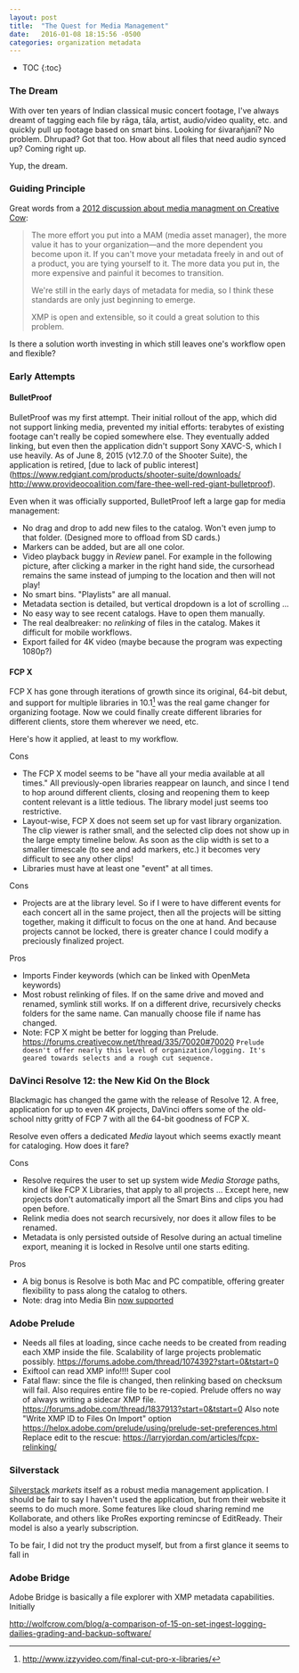 ```yaml
---
layout: post
title:  "The Quest for Media Management"
date:   2016-01-08 18:15:56 -0500
categories: organization metadata
---
```

* TOC
{:toc}

### The Dream

With over ten years of Indian classical music concert footage, I've always dreamt of tagging each file by rāga, tāla, artist, audio/video quality, etc. and quickly pull up footage based on smart bins. Looking for śivarañjanī? No problem. Dhrupad? Got that too. How about all files that need audio synced up? Coming right up.

Yup, the dream.

### Guiding Principle

Great words from a [2012 discussion about media managment on Creative Cow](https://forums.creativecow.net/thread/335/26646):

> The more effort you put into a MAM (media asset manager), the more value it has to your organization—and the more dependent you become upon it. If you can't move your metadata freely in and out of a product, you are tying yourself to it. The more data you put in, the more expensive and painful it becomes to transition.
> 
> We're still in the early days of metadata for media, so I think these standards are only just beginning to emerge.
>
> XMP is open and extensible, so it could a great solution to this problem.

Is there a solution worth investing in which still leaves one's workflow open and flexible?

### Early Attempts

#### BulletProof

BulletProof was my first attempt. Their initial rollout of the app, which did not support linking media, prevented my initial efforts: terabytes of existing footage can't really be copied somewhere else. They eventually added linking, but even then the application didn't support Sony XAVC-S, which I use heavily. As of June 8, 2015 (v12.7.0 of the Shooter Suite), the application is retired, [due to lack of public interest](https://www.redgiant.com/products/shooter-suite/downloads/ http://www.provideocoalition.com/fare-thee-well-red-giant-bulletproof). 

Even when it was officially supported, BulletProof left a large gap for media management:

* No drag and drop to add new files to the catalog. Won't even jump to that folder. (Designed more to offload from SD cards.)
* Markers can be added, but are all one color.
* Video playback buggy in _Review_ panel. For example in the following picture, after clicking a marker in the right hand side, the cursorhead remains the same instead of jumping to the location and then will not play!
* No smart bins. "Playlists" are all manual. 
* Metadata section is detailed, but vertical dropdown is a lot of scrolling ...
* No easy way to see recent catalogs. Have to open them manually.
* The real dealbreaker: no *relinking* of files in the catalog. Makes it difficult for mobile workflows.
* Export failed for 4K video (maybe because the program was expecting 1080p?)

#### FCP X

FCP X has gone through iterations of growth since its original, 64-bit debut, and support for multiple libraries in 10.1[^1] was the real game changer for organizing footage. Now we could finally create different libraries for different clients, store them wherever we need, etc.

Here's how it applied, at least to my workflow.

Cons
	
* The FCP X model seems to be "have all your media available at all times." All previously-open libraries reappear on launch, and since I tend to hop around different clients, closing and reopening them to keep content relevant is a little tedious. The library model just seems too restrictive.
* Layout-wise, FCP X does not seem set up for vast library organization. The clip viewer is rather small, and the selected clip does not show up in the large empty timeline below. As soon as the clip width is set to a smaller timescale (to see and add markers, etc.) it becomes very difficult to see any other clips!
* Libraries must have at least one "event" at all times.

Cons

* Projects are at the library level. So if I were to have different events for each concert all in the same project, then all the projects will be sitting together, making it difficult to focus on the one at hand. And because projects cannot be locked, there is greater chance I could modify a preciously finalized project.

Pros

* Imports Finder keywords (which can be linked with OpenMeta keywords)
* Most robust relinking of files. If on the same drive and moved and renamed, symlink still works. If on a different drive, recursively checks folders for the same name. Can manually choose file if name has changed.
* Note: FCP X might be better for logging than Prelude. https://forums.creativecow.net/thread/335/70020#70020 `Prelude doesn't offer nearly this level of organization/logging. It's geared towards selects and a rough cut sequence.` 

### DaVinci Resolve 12: the New Kid On the Block

Blackmagic has changed the game with the release of Resolve 12. A free, application for up to even 4K projects, DaVinci offers some of the old-school nitty gritty of FCP 7 with all the 64-bit goodness of FCP X.

Resolve even offers a dedicated _Media_ layout which seems exactly meant for cataloging. How does it fare?

Cons

* Resolve requires the user to set up system wide _Media Storage_ paths, kind of like FCP X Libraries, that apply to all projects ... Except here, new projects don't automatically import all the Smart Bins and clips you had open before.
* Relink media does not search recursively, nor does it allow files to be renamed.
* Metadata is only persisted outside of Resolve during an actual timeline export, meaning it is locked in Resolve until one starts editing.

Pros

* A big bonus is Resolve is both Mac and PC compatible, offering greater flexibility to pass along the catalog to others. 
* Note: drag into Media Bin [now supported](http://www.cineticstudios.com/blog/2015/7/resolve-12-beta-my-top-5-favorite-features.html)

### Adobe Prelude

* Needs all files at loading, since cache needs to be created from reading each XMP inside the file. Scalability of large projects problematic possibly. https://forums.adobe.com/thread/1074392?start=0&tstart=0
* Exiftool can read XMP info!!!! Super cool
* Fatal flaw: since the file is changed, then relinking based on checksum will fail. Also requires entire file to be re-copied. Prelude offers no way of always writing a sidecar XMP file. https://forums.adobe.com/thread/1837913?start=0&tstart=0 Also note "Write XMP ID to Files On Import" option https://helpx.adobe.com/prelude/using/prelude-set-preferences.html Replace edit to the rescue: https://larryjordan.com/articles/fcpx-relinking/

### Silverstack

[Silverstack](http://pomfort.com/silverstack/overview.html) *markets* itself as a robust media management application. I should be fair to say I haven't used the application, but from their website it seems to do much more. Some features like cloud sharing remind me  Kollaborate, and others like ProRes exporting remincse of EditReady. Their model is also a yearly subscription.

To be fair, I did not try the product myself, but from a first glance it seems to fall in

### Adobe Bridge

Adobe Bridge is basically a file explorer with XMP metadata capabilities. Initially 

http://wolfcrow.com/blog/a-comparison-of-15-on-set-ingest-logging-dailies-grading-and-backup-software/

[^1]: <http://www.izzyvideo.com/final-cut-pro-x-libraries/>